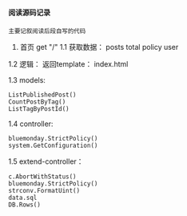 #### 阅读源码记录
`主要记叙阅读后段自写的代码`

1.  首页  get   "/"
1.1 获取数据：   posts  total   policy  user    

1.2 逻辑：   返回template： index.html

1.3 models:     
```text
ListPublishedPost()     
CountPostByTag()    
ListTagByPostId()   
```

1.4 controller: 
```text
bluemonday.StrictPolicy()
system.GetConfiguration()

```

1.5 extend-controller：
```text
c.AbortWithStatus()
bluemonday.StrictPolicy()
strconv.FormatUint()
data.sql
DB.Rows()
```